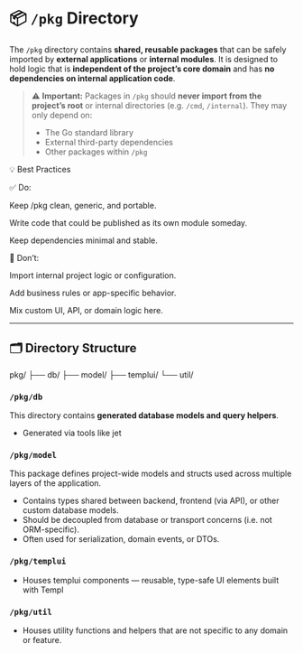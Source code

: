 
# 📦 `/pkg` Directory

The `/pkg` directory contains **shared, reusable packages** that can be safely imported by **external applications** or **internal modules**.
It is designed to hold logic that is **independent of the project’s core domain** and has **no dependencies on internal application code**.

> ⚠️ **Important:**
> Packages in `/pkg` should **never import from the project’s root** or internal directories (e.g. `/cmd`, `/internal`).
> They may only depend on:
> - The Go standard library
> - External third-party dependencies
> - Other packages within `/pkg`

💡 Best Practices

✅ Do:

Keep /pkg clean, generic, and portable.

Write code that could be published as its own module someday.

Keep dependencies minimal and stable.

🚫 Don’t:

Import internal project logic or configuration.

Add business rules or app-specific behavior.

Mix custom UI, API, or domain logic here.

---

## 🗂 Directory Structure

pkg/
├── db/
├── model/
├── templui/
└── util/


### `/pkg/db`
This directory contains **generated database models and query helpers**.

- Generated via tools like jet


### `/pkg/model`

This package defines project-wide models and structs used across multiple layers of the application.

- Contains types shared between backend, frontend (via API), or other custom database models.
- Should be decoupled from database or transport concerns (i.e. not ORM-specific).
- Often used for serialization, domain events, or DTOs.

### `/pkg/templui`

- Houses templui components — reusable, type-safe UI elements built with Templ

### `/pkg/util`

- Houses utility functions and helpers that are not specific to any domain or feature.
